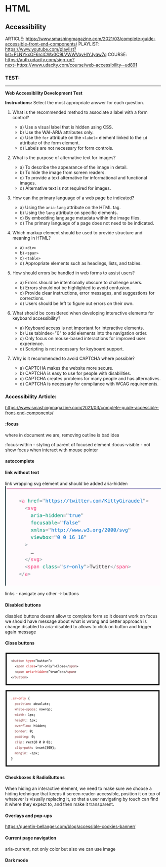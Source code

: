 # HTML

## Accessibility

ARTICLE: https://www.smashingmagazine.com/2021/03/complete-guide-accessible-front-end-components/
PLAYLIST: https://www.youtube.com/playlist?list=PLNYkxOF6rcICWx0C9LVWWVqvHlYJyqw7g
COURSE: https://auth.udacity.com/sign-up?next=https://www.udacity.com/course/web-accessibility--ud891

### TEST:

---

**Web Accessibility Development Test**

**Instructions:** Select the most appropriate answer for each question.

1. What is the recommended method to associate a label with a form control?

   - a) Use a visual label that is hidden using CSS.
   - b) Use the WAI-ARIA attributes only.
   - c) Use the `for` attribute on the `<label>` element linked to the `id` attribute of the form element.
   - d) Labels are not necessary for form controls.

2. What is the purpose of alternative text for images?

   - a) To describe the appearance of the image in detail.
   - b) To hide the image from screen readers.
   - c) To provide a text alternative for informational and functional images.
   - d) Alternative text is not required for images.

3. How can the primary language of a web page be indicated?

   - a) Using the `aria-lang` attribute on the HTML tag.
   - b) Using the `lang` attribute on specific elements.
   - c) By embedding language metadata within the image files.
   - d) The primary language of a page does not need to be indicated.

4. Which markup element should be used to provide structure and meaning in HTML?

   - a) `<div>`
   - b) `<span>`
   - c) `<table>`
   - d) Appropriate elements such as headings, lists, and tables.

5. How should errors be handled in web forms to assist users?

   - a) Errors should be intentionally obscure to challenge users.
   - b) Errors should not be highlighted to avoid confusion.
   - c) Provide clear instructions, error messages, and suggestions for corrections.
   - d) Users should be left to figure out errors on their own.

6. What should be considered when developing interactive elements for keyboard accessibility?

   - a) Keyboard access is not important for interactive elements.
   - b) Use tabindex="0" to add elements into the navigation order.
   - c) Only focus on mouse-based interactions for improved user experience.
   - d) Scripting is not necessary for keyboard support.

7. Why is it recommended to avoid CAPTCHA where possible?
   - a) CAPTCHA makes the website more secure.
   - b) CAPTCHA is easy to use for people with disabilities.
   - c) CAPTCHA creates problems for many people and has alternatives.
   - d) CAPTCHA is necessary for compliance with WCAG requirements.

### Accessibility Article:

https://www.smashingmagazine.com/2021/03/complete-guide-accessible-front-end-components/

#### :focus

where in document we are, removing outline is bad idea

:focus-within - styling of parent of focused element
:focus-visible - not show focus when interact with mouse pointer

#### autocomplete

#### link without text

link wrapping svg element and should be added aria-hidden
![Alt text](image.png)

links - navigate
any other -> buttons

#### Disabled buttons

disabled buttons doesnt allow to complete form so
it doesnt work on focus
we should have message about what is wrong
and better approach is change disabled to aria-disabled
to allows to click on button and trigger again message

#### Close buttons

![Alt text](image-1.png)

#### Checkboxes & RadioButtons

When hiding an interactive element, we need to make sure we choose a hiding technique that keeps it screen reader-accessible, position it on top of whatever is visually replacing it, so that a user navigating by touch can find it where they expect to, and then make it transparent.

#### Overlays and pop-ups

https://quentin-bellanger.com/blog/accessible-cookies-banner/

#### Current page navigation

aria-current, not only color but also we can use image

#### Dark mode
